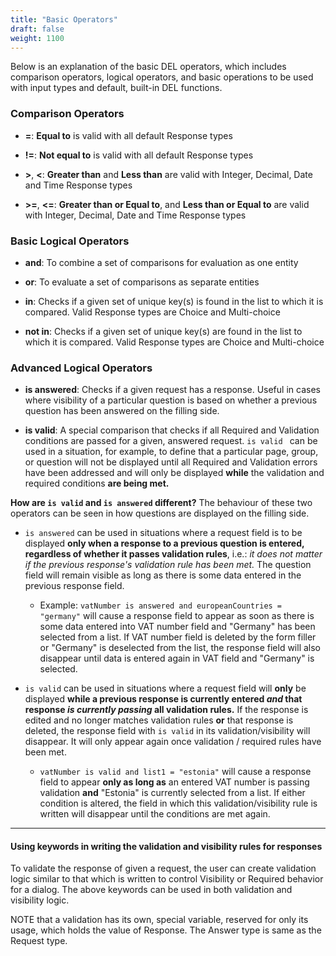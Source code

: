 ```yaml
---
title: "Basic Operators"
draft: false
weight: 1100
---
```



Below is an explanation of the basic DEL operators, which includes comparison operators, logical operators, and basic operations to be used with input types and default, built-in DEL functions.

### Comparison Operators

* **=**: **Equal to** is valid with all default Response types

* **!=**: **Not equal to** is valid with all default Response types

* **>**, **<**: **Greater than** and **Less than** are valid with Integer, Decimal, Date and Time Response types

* **>=**, **<=**: **Greater than or Equal to**, and **Less than or Equal to** are valid with Integer, Decimal, Date and Time Response types

### Basic Logical Operators

* **and**: To combine a set of comparisons for evaluation as one entity

* **or**: To evaluate a set of comparisons as separate entities

* **in**: Checks if a given set of unique key(s) is found in the list to which it is compared. Valid Response types are Choice and Multi-choice

* **not in**: Checks if a given set of unique key(s) are found in the list to which it is compared. Valid Response types are Choice and Multi-choice

### Advanced Logical Operators

* **is answered**: Checks if a given request has a response.  Useful in cases where visibility of a particular question is based on whether a previous question has been answered on the filling side.

* **is valid**: A special comparison that checks if all Required and Validation conditions are passed for a given, answered request. `is valid ` can be used in a situation, for example, to define that a particular page, group, or question will not be displayed until all Required and Validation errors have been addressed and will only be displayed **while** the validation and required conditions **are being met.**  

**How are `is valid` and `is answered` different?** The behaviour of these two operators can be seen in how questions are displayed on the filling side. 

* `is answered` can be used in situations where a request field is to be displayed **only when a response to a previous question is entered, regardless of whether it passes validation rules**, i.e.: _it does not matter if the previous response's validation rule has been met._  The question field will remain visible as long as there is some data entered in the previous response field.
  * Example: `vatNumber is answered and europeanCountries = "germany"` will cause a response field to appear as soon as there is some data entered into VAT number field and "Germany" has been selected from a list.  If VAT number field is deleted by the form filler or "Germany" is deselected from the list, the response field will also disappear until data is entered again in VAT field and "Germany" is selected.

* `is valid` can be used in situations where a request field will **only** be displayed **while a previous response is currently entered _and_ that response _is currently passing_ all validation rules.** If the response is edited and no longer matches validation rules **or** that response is deleted, the response field with `is valid` in its validation/visibility will disappear. It will only appear again once validation / required rules have been met.
  * `vatNumber is valid and list1 = "estonia"` will cause a response field to appear **only as long as** an entered VAT number is passing validation **and** "Estonia" is currently selected from a list. If either condition is altered, the field in which this validation/visibility rule is written will disappear until the conditions are met again.

---

#### Using keywords in writing the validation and visibility rules for responses

To validate the response of given a request, the user can create validation logic similar to that which is written to control Visibility or Required behavior for a dialog.  The above keywords can be used in both validation and visibility logic.

NOTE that a validation has its own, special variable, reserved for only its usage, which holds the value of Response. The Answer type is same as the Request type.
